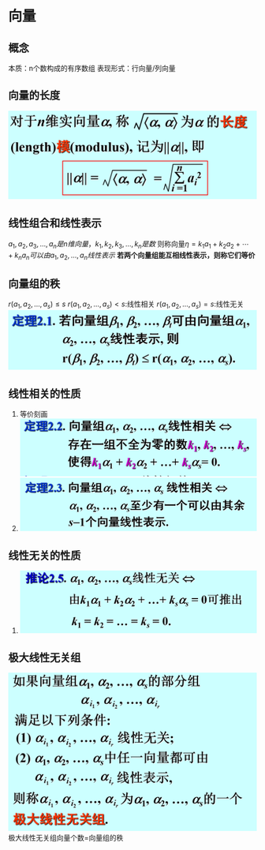  # 向量
 ## 概念
 本质：n个数构成的有序数组
 表现形式：行向量/列向量

 ## 向量的长度
 ![](images/2022-11-20-16-45-52.png)

 ## 线性组合和线性表示
 $a_1,a_2,a_3, \ldots ,a_n是n维向量，k_1,k_2,k_3, \ldots ,k_n是数$
 则称向量$\eta =k_1a_1+k_2a_2+ \cdots +k_n a_n 可以由a_1,a_2, \ldots ,a_n线性表示$
**若两个向量组能互相线性表示，则称它们等价**

 ## 向量组的秩
 $r(a_1,a_2, \ldots ,a_s)\le s$
 $r(a_1,a_2, \ldots ,a_s)< s$:线性相关
 $r(a_1,a_2, \ldots ,a_s)= s$:线性无关
![](images/2022-11-20-16-28-48.png)

## 线性相关的性质
1. 等价刻画![](images/2022-11-20-16-30-04.png)
2. ![](images/2022-11-20-16-32-53.png)


## 线性无关的性质
1. ![](images/2022-11-20-16-30-30.png)


## 极大线性无关组
![](images/2022-11-20-16-35-35.png)
极大线性无关组向量个数=向量组的秩





 